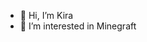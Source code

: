 - 👋 Hi, I’m Kira
- 👀 I’m interested in Minegraft


<!---
kirasinicyna93/kirasinicyna93 is a ✨ special ✨ repository because its `README.md` (this file) appears on your GitHub profile.
You can click the Preview link to take a look at your changes.
--->
